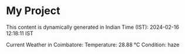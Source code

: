 # My Project

This content is dynamically generated in Indian Time (IST): 2024-02-16 12:18:11 IST


Current Weather in Coimbatore:
Temperature: 28.88 °C
Condition: haze
